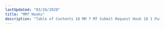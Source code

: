 ```yaml
---
lastUpdated: "03/26/2020"
title: "MM7 Hooks"
description: "Table of Contents 18 MM 7 MT Submit Request Hook 18 1 Purpose 18 2 Interface 18 3 Examples 19 MM 7 MT Submit Response Hook 19 1 Purpose 19 2 Interface 19 3 Examples 20 MM 7 Log Inband Bounce Hook 20 1 Purpose 20 2 Interface 20 3..."
---
```


